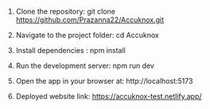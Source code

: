 1. Clone the repository:
git clone https://github.com/Prazanna22/Accuknox.git

2. Navigate to the project folder:
cd Accuknox

3. Install dependencies : 
npm install

4. Run the development server: 
npm run dev

5. Open the app in your browser at:
http://localhost:5173

6. Deployed website link:
https://accuknox-test.netlify.app/